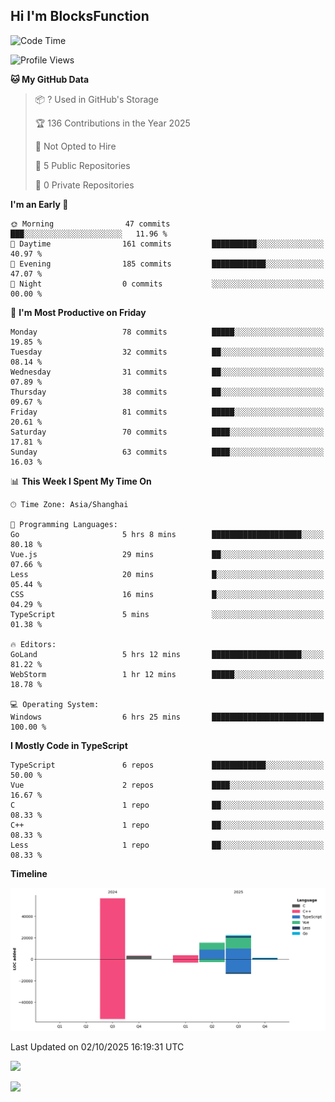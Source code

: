 ## Hi I'm BlocksFunction

 <!--START_SECTION:waka-->
![Code Time](http://img.shields.io/badge/Code%20Time-41%20hrs%2026%20mins-blue)

![Profile Views](http://img.shields.io/badge/Profile%20Views-0-blue)

**🐱 My GitHub Data** 

> 📦 ? Used in GitHub's Storage 
 > 
> 🏆 136 Contributions in the Year 2025
 > 
> 🚫 Not Opted to Hire
 > 
> 📜 5 Public Repositories 
 > 
> 🔑 0 Private Repositories 
 > 
**I'm an Early 🐤** 

```text
🌞 Morning                47 commits          ███░░░░░░░░░░░░░░░░░░░░░░   11.96 % 
🌆 Daytime                161 commits         ██████████░░░░░░░░░░░░░░░   40.97 % 
🌃 Evening                185 commits         ████████████░░░░░░░░░░░░░   47.07 % 
🌙 Night                  0 commits           ░░░░░░░░░░░░░░░░░░░░░░░░░   00.00 % 
```
📅 **I'm Most Productive on Friday** 

```text
Monday                   78 commits          █████░░░░░░░░░░░░░░░░░░░░   19.85 % 
Tuesday                  32 commits          ██░░░░░░░░░░░░░░░░░░░░░░░   08.14 % 
Wednesday                31 commits          ██░░░░░░░░░░░░░░░░░░░░░░░   07.89 % 
Thursday                 38 commits          ██░░░░░░░░░░░░░░░░░░░░░░░   09.67 % 
Friday                   81 commits          █████░░░░░░░░░░░░░░░░░░░░   20.61 % 
Saturday                 70 commits          ████░░░░░░░░░░░░░░░░░░░░░   17.81 % 
Sunday                   63 commits          ████░░░░░░░░░░░░░░░░░░░░░   16.03 % 
```


📊 **This Week I Spent My Time On** 

```text
🕑︎ Time Zone: Asia/Shanghai

💬 Programming Languages: 
Go                       5 hrs 8 mins        ████████████████████░░░░░   80.18 % 
Vue.js                   29 mins             ██░░░░░░░░░░░░░░░░░░░░░░░   07.66 % 
Less                     20 mins             █░░░░░░░░░░░░░░░░░░░░░░░░   05.44 % 
CSS                      16 mins             █░░░░░░░░░░░░░░░░░░░░░░░░   04.29 % 
TypeScript               5 mins              ░░░░░░░░░░░░░░░░░░░░░░░░░   01.38 % 

🔥 Editors: 
GoLand                   5 hrs 12 mins       ████████████████████░░░░░   81.22 % 
WebStorm                 1 hr 12 mins        █████░░░░░░░░░░░░░░░░░░░░   18.78 % 

💻 Operating System: 
Windows                  6 hrs 25 mins       █████████████████████████   100.00 % 
```

**I Mostly Code in TypeScript** 

```text
TypeScript               6 repos             ████████████░░░░░░░░░░░░░   50.00 % 
Vue                      2 repos             ████░░░░░░░░░░░░░░░░░░░░░   16.67 % 
C                        1 repo              ██░░░░░░░░░░░░░░░░░░░░░░░   08.33 % 
C++                      1 repo              ██░░░░░░░░░░░░░░░░░░░░░░░   08.33 % 
Less                     1 repo              ██░░░░░░░░░░░░░░░░░░░░░░░   08.33 % 
```



**Timeline**

![Lines of Code chart](https://raw.githubusercontent.com/BlocksFunction/BlocksFunction/main/assets/bar_graph.png)


 Last Updated on 02/10/2025 16:19:31 UTC
<!--END_SECTION:waka-->

![](https://github-readme-stats.vercel.app/api?username=BlocksFunction&show_icons=true&include_all_commits=true&include_orgs=true&count_private=true)

![](https://github-readme-stats.vercel.app/api/top-langs/?username=BlocksFunction&layout=compact)
